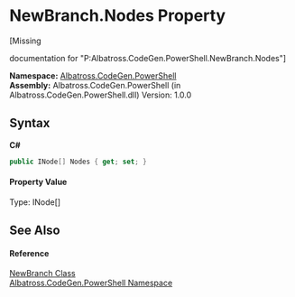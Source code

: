 # NewBranch.Nodes Property 
 

\[Missing <summary> documentation for "P:Albatross.CodeGen.PowerShell.NewBranch.Nodes"\]

**Namespace:**&nbsp;<a href="N_Albatross_CodeGen_PowerShell.md">Albatross.CodeGen.PowerShell</a><br />**Assembly:**&nbsp;Albatross.CodeGen.PowerShell (in Albatross.CodeGen.PowerShell.dll) Version: 1.0.0

## Syntax

**C#**<br />
``` C#
public INode[] Nodes { get; set; }
```


#### Property Value
Type: INode[]

## See Also


#### Reference
<a href="T_Albatross_CodeGen_PowerShell_NewBranch.md">NewBranch Class</a><br /><a href="N_Albatross_CodeGen_PowerShell.md">Albatross.CodeGen.PowerShell Namespace</a><br />